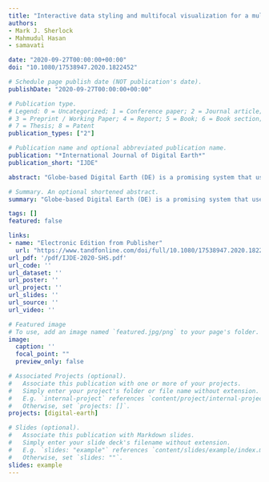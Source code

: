 ```yaml
---
title: "Interactive data styling and multifocal visualization for a multigrid web-based Digital Earth"
authors:
- Mark J. Sherlock
- Mahmudul Hasan
- samavati

date: "2020-09-27T00:00:00+00:00"
doi: "10.1080/17538947.2020.1822452"

# Schedule page publish date (NOT publication's date).
publishDate: "2020-09-27T00:00:00+00:00"

# Publication type.
# Legend: 0 = Uncategorized; 1 = Conference paper; 2 = Journal article;
# 3 = Preprint / Working Paper; 4 = Report; 5 = Book; 6 = Book section;
# 7 = Thesis; 8 = Patent
publication_types: ["2"]

# Publication name and optional abbreviated publication name.
publication: "*International Journal of Digital Earth*"
publication_short: "IJDE"

abstract: "Globe-based Digital Earth (DE) is a promising system that uses 3D models of the Earth for integration, organization, processing, and visualization of vast multiscale geospatial datasets. The growing size and scale of geospatial datasets present significant obstacles to interactive viewing and meaningful visualizations of these DE systems. To address these challenges, we present a novel web-based multiresolution DE system using a hierarchical discretization of the globe on both server and client sides. The presented web-based system makes use of a novel data encoding technique for rendering large multiscale geospatial datasets, with the additional capability of displaying multiple simultaneous viewpoints. Only the data needed for the current views and scales are encoded and processed. We leverage the power of GPU acceleration on the client-side to perform real-time data rendering and dynamic styling. Efficient rendering of multiple views allows us to support multilevel focus+context visualization, an effective approach to navigate through large multiscale global datasets. The client–server interaction as well as the data encoding, rendering, styling, and visualization techniques utilized by our presented system contribute toward making DE more accessible and informative."

# Summary. An optional shortened abstract.
summary: "Globe-based Digital Earth (DE) is a promising system that uses 3D models of the Earth for integration, organization, processing, and visualization of vast multiscale geospatial datasets. The growing size and scale of geospatial datasets present significant obstacles to interactive viewing and meaningful visualizations of these DE systems..."

tags: []
featured: false

links:
- name: "Electronic Edition from Publisher"
  url: "https://www.tandfonline.com/doi/full/10.1080/17538947.2020.1822452"
url_pdf: '/pdf/IJDE-2020-SHS.pdf'
url_code: ''
url_dataset: ''
url_poster: ''
url_project: ''
url_slides: ''
url_source: ''
url_video: ''

# Featured image
# To use, add an image named `featured.jpg/png` to your page's folder. 
image:
  caption: ''
  focal_point: ""
  preview_only: false

# Associated Projects (optional).
#   Associate this publication with one or more of your projects.
#   Simply enter your project's folder or file name without extension.
#   E.g. `internal-project` references `content/project/internal-project/index.md`.
#   Otherwise, set `projects: []`.
projects: [digital-earth]

# Slides (optional).
#   Associate this publication with Markdown slides.
#   Simply enter your slide deck's filename without extension.
#   E.g. `slides: "example"` references `content/slides/example/index.md`.
#   Otherwise, set `slides: ""`.
slides: example
---
```

